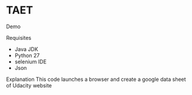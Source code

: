 # TAET

Demo

Requisites
- Java JDK
- Python 27
- selenium IDE
- Json

Explanation
This code launches a browser and create a google data sheet of Udacity website
